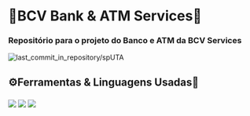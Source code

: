 <h1>🏦BCV Bank & ATM Services🏧</h1>
<h3>Repositório para o projeto do Banco e ATM da BCV Services</h3>
    <img src="https://img.shields.io/github/last-commit/LiedsonDelgado/school_projects-UTA?color=03fc84" alt="last_commit_in_repository/spUTA"/>
<h2>⚙️Ferramentas & Linguagens Usadas🔧</h2>
<h3>
      <img src="https://img.shields.io/badge/java-%23ED8B00.svg?style=for-the-badge&logo=openjdk&logoColor=white"/>
      <img src="https://img.shields.io/badge/Visual%20Studio%20Code-0078d7.svg?style=for-the-badge&logo=visual-studio-code&logoColor=white"/>
      <img src="https://img.shields.io/badge/IntelliJIDEA-000000.svg?style=for-the-badge&logo=intellij-idea&logoColor=white"/>
  </h3>
